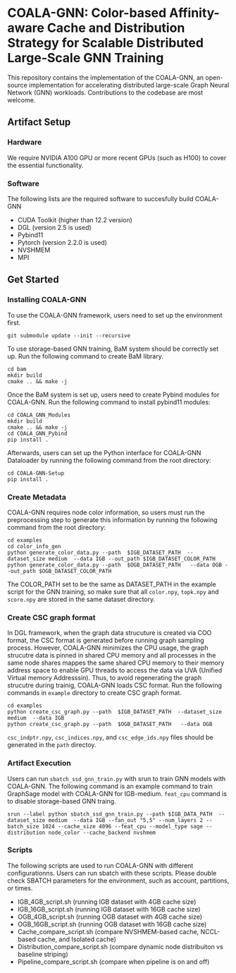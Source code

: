 # COALA-GNN: Color-based Affinity-aware Cache and Distribution Strategy for Scalable Distributed Large-Scale GNN Training

This repository contains the implementation of the COALA-GNN, an open-source implementation for accelerating distributed large-scale Graph Neural Network (GNN) workloads. Contributions to the codebase are most welcome.

## Artifact Setup
### Hardware
We require NVIDIA A100 GPU or more recent GPUs (such as H100) to cover the essential functionality.

### Software
The following lists are the required software to succesfully build COALA-GNN
- CUDA Toolkit (higher than 12.2 version)
- DGL (version 2.5 is used)
- Pybind11
- Pytorch (version 2.2.0 is used)
- NVSHMEM
- MPI

  

## Get Started
### Installing COALA-GNN
To use the COALA-GNN framework, users need to set up the environment first.

```
git submodule update --init --recursive
```

To use storage-based GNN training, BaM system should be correctly set up. Run the following command to create BaM library.

```
cd bam
mkdir build
cmake .. && make -j
```

Once the BaM system is set up, users need to create Pybind modules for COALA-GNN. Run the following command to install pybind11 modules:

```
cd COALA_GNN_Modules
mkdir build
cmake .. && make -j
cd COALA_GNN_Pybind
pip install .
```

Afterwards, users can set up the Python interface for COALA-GNN Dataloader by running the following command from the root directory:

```
cd COALA-GNN-Setup
pip install .
```

### Create Metadata
COALA-GNN requires node color information, so users must run the preprocessing step to generate this information by running the following command from the root directory:
```
cd examples
cd color_info_gen
python generate_color_data.py --path  $IGB_DATASET_PATH  --dataset_size medium  --data IGB --out_path $IGB_DATASET_COLOR_PATH
python generate_color_data.py --path  $OGB_DATASET_PATH   --data OGB --out_path $OGB_DATASET_COLOR_PATH
```
The COLOR_PATH set to be the same as DATASET_PATH in the example script for the GNN training, so make sure that all `color.npy`, `topk.npy` and `score.npy` are stored in the same dataset directory.

### Create CSC graph format
In DGL framework, when the graph data strucuture is created via COO format, the CSC format is generated before running graph sampling process. However, COALA-GNN minimizes the CPU usage, the graph strucutre data is pinned in shared CPU memory and all processes in the same node shares mappes the same shared CPU memory to their memory address space to enable GPU threads to access the data via UVA (Unified Virtual memory Addresssin). Thus, to avoid regenerating the graph strucutre during trainig, COALA-GNN loads CSC format. Run the following commands in `example` directory to create CSC graph format.
```
cd examples
python create_csc_graph.py --path  $IGB_DATASET_PATH  --dataset_size medium  --data IGB 
python create_csc_graph.py --path  $OGB_DATASET_PATH   --data OGB 
```
`csc_indptr.npy`, `csc_indices.npy`, and `csc_edge_ids.npy` files should be generated in the `path` directoy.

### Artifact Execution
Users can run `sbatch_ssd_gnn_train.py` with srun to train GNN models with COALA-GNN. The following command is an example command to train GraphSage model with COALA-GNN for IGB-medium. `feat_cpu` command is to disable storage-based GNN traing.

```
srun --label python sbatch_ssd_gnn_train.py --path $IGB_DATA_PATH  --dataset_size medium  --data IGB --fan_out "5,5" --num_layers 2 --batch_size 1024 --cache_size 4096 --feat_cpu --model_type sage --distribution node_color --cache_backend nvshmem
```
### Scripts
The following scripts are used to run COALA-GNN with different configurationns. Users can run sbatch with these scripts. Please double check SBATCH parameters for the environment, such as account, partitions, or times.
- IGB_4GB_script.sh (running IGB dataset with 4GB cache size)
- IGB_16GB_script.sh (running IGB dataset with 16GB cache size)
- OGB_4GB_script.sh (running OGB dataset with 4GB cache size)
- OGB_16GB_script.sh (running OGB dataset with 16GB cache size)
- Cache_compare_script.sh (compare NVSHMEM-based cache, NCCL-based cache, and Isolated cache)
- Distribution_compare_script.sh (compare dynamic node distribuiton vs baseline striping)
- Pipeline_compare_script.sh (compare when pipeline is on and off)
  


